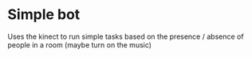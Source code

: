 Simple bot
==========

Uses the kinect to run simple tasks based on the presence / absence of people in a room (maybe turn on the music)

